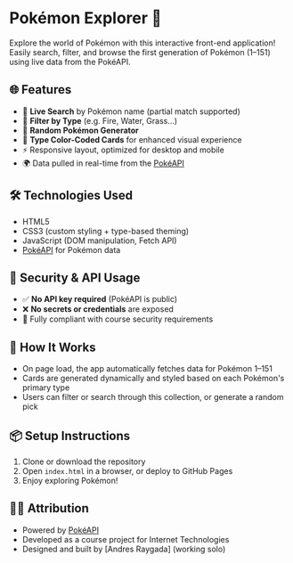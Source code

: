 # Pokémon Explorer 🧭

Explore the world of Pokémon with this interactive front-end application!  
Easily search, filter, and browse the first generation of Pokémon (1–151) using live data from the PokéAPI.

## 🌐 Features

- 🔎 **Live Search** by Pokémon name (partial match supported)
- 🧪 **Filter by Type** (e.g. Fire, Water, Grass...)
- 🎲 **Random Pokémon Generator**
- 🎨 **Type Color-Coded Cards** for enhanced visual experience
- ⚡ Responsive layout, optimized for desktop and mobile
- 🌍 Data pulled in real-time from the [PokéAPI](https://pokeapi.co)

## 🛠️ Technologies Used

- HTML5
- CSS3 (custom styling + type-based theming)
- JavaScript (DOM manipulation, Fetch API)
- [PokéAPI](https://pokeapi.co) for Pokémon data

## 🔐 Security & API Usage

- ✅ **No API key required** (PokéAPI is public)
- ❌ **No secrets or credentials** are exposed
- 📄 Fully compliant with course security requirements

## 🧪 How It Works

- On page load, the app automatically fetches data for Pokémon 1–151
- Cards are generated dynamically and styled based on each Pokémon's primary type
- Users can filter or search through this collection, or generate a random pick

## 📦 Setup Instructions

1. Clone or download the repository
2. Open `index.html` in a browser, or deploy to GitHub Pages
3. Enjoy exploring Pokémon!

## 👨‍🏫 Attribution

- Powered by [PokéAPI](https://pokeapi.co)
- Developed as a course project for Internet Technologies
- Designed and built by [Andres Raygada] (working solo)
